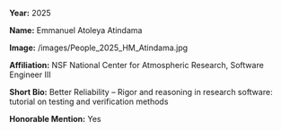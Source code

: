 **Year:** 2025

**Name:** Emmanuel Atoleya Atindama

**Image:** /images/People_2025_HM_Atindama.jpg

**Affiliation:** NSF National Center for Atmospheric Research, Software Engineer III

**Short Bio:** Better Reliability – Rigor and reasoning in research software: tutorial on testing and verification methods

**Honorable Mention:** Yes
